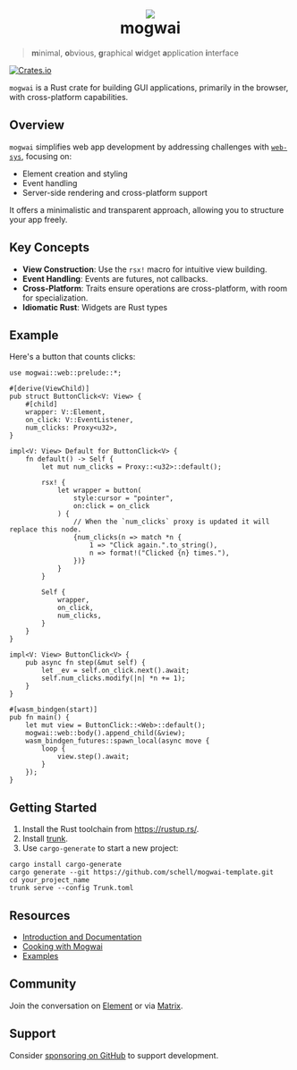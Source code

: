 <div align="center">
  <h1>
    <img src="https://raw.githubusercontent.com/schell/mogwai/master/img/gizmo.svg" />
    <br />
    mogwai
  </h1>
</div>

> **m**inimal, **o**bvious, **g**raphical **w**idget **a**pplication **i**nterface

[![Crates.io][ci]][cl]

[ci]: https://img.shields.io/crates/v/mogwai.svg
[cl]: https://crates.io/crates/mogwai/

`mogwai` is a Rust crate for building GUI applications, primarily in the
browser, with cross-platform capabilities.

## Overview

`mogwai` simplifies web app development by addressing challenges with
[`web-sys`](https://crates.io/crates/web-sys), focusing on:

- Element creation and styling
- Event handling
- Server-side rendering and cross-platform support

It offers a minimalistic and transparent approach, allowing you to structure your app freely.

## Key Concepts

- **View Construction**: Use the `rsx!` macro for intuitive view building.
- **Event Handling**: Events are futures, not callbacks.
- **Cross-Platform**: Traits ensure operations are cross-platform, with room for specialization.
- **Idiomatic Rust**: Widgets are Rust types

## Example

Here's a button that counts clicks:

```rust, no_run
use mogwai::web::prelude::*;

#[derive(ViewChild)]
pub struct ButtonClick<V: View> {
    #[child]
    wrapper: V::Element,
    on_click: V::EventListener,
    num_clicks: Proxy<u32>,
}

impl<V: View> Default for ButtonClick<V> {
    fn default() -> Self {
        let mut num_clicks = Proxy::<u32>::default();

        rsx! {
            let wrapper = button(
                style:cursor = "pointer",
                on:click = on_click
            ) {
                // When the `num_clicks` proxy is updated it will replace this node.
                {num_clicks(n => match *n {
                    1 => "Click again.".to_string(),
                    n => format!("Clicked {n} times."),
                })}
            }
        }

        Self {
            wrapper,
            on_click,
            num_clicks,
        }
    }
}

impl<V: View> ButtonClick<V> {
    pub async fn step(&mut self) {
        let _ev = self.on_click.next().await;
        self.num_clicks.modify(|n| *n += 1);
    }
}

#[wasm_bindgen(start)]
pub fn main() {
    let mut view = ButtonClick::<Web>::default();
    mogwai::web::body().append_child(&view);
    wasm_bindgen_futures::spawn_local(async move {
        loop {
            view.step().await;
        }
    });
}
```

## Getting Started

1. Install the Rust toolchain from <https://rustup.rs/>.
2. Install [trunk](https://trunkrs.dev/).
3. Use `cargo-generate` to start a new project:

```shell
cargo install cargo-generate
cargo generate --git https://github.com/schell/mogwai-template.git
cd your_project_name
trunk serve --config Trunk.toml
```

## Resources

- [Introduction and Documentation](https://docs.rs/mogwai/latest/mogwai/web/an_introduction/index.html)
- [Cooking with Mogwai](https://zyghost.com/guides/mogwai-cookbook/index.html)
- [Examples](https://github.com/schell/mogwai/blob/main/examples/)

## Community

Join the conversation on
[Element](https://app.element.io/#/room/#mogwai:matrix.org) or via
[Matrix](https://matrix.to/#/!iABugogSTxJNzlrcMW:matrix.org?via=matrix.org).

## Support

Consider [sponsoring on GitHub](https://github.com/sponsors/schell/) to support
development.
